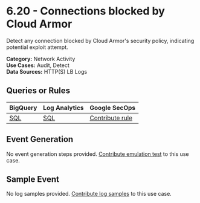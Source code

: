 # 6.20 - Connections blocked by Cloud Armor
Detect any connection blocked by Cloud Armor's security policy, indicating potential exploit attempt.


**Category:** Network Activity
</br>
**Use Cases:** Audit, Detect
</br>
**Data Sources:** HTTP(S) LB Logs
</br>



## Queries or Rules
BigQuery  | Log Analytics | Google SecOps
--- | --- | ---
[SQL](../../backends/bigquery/sql/6_20_connections_blocked_by_cloud_armor.sql) | [SQL](../../backends/log_analytics/sql/6_20_connections_blocked_by_cloud_armor.sql) | [Contribute rule](../../CONTRIBUTING.md)

## Event Generation
No event generation steps provided. [Contribute emulation test](../../CONTRIBUTING.md) to this use case.

## Sample Event
No log samples provided. [Contribute log samples](../../CONTRIBUTING.md) to this use case.

